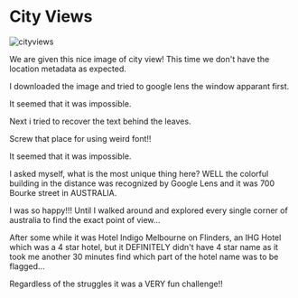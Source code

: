 # City Views

![cityviews](https://github.com/legendary-mac/DUCTF-2024/assets/174685183/432eef48-2d66-4aa5-bf36-789f9743dcea)

We are given this nice image of city view! 
This time we don't have the location metadata as expected.

I downloaded the image and tried to google lens the window apparant first. 

It seemed that it was impossible.

Next i tried to recover the text behind the leaves.

Screw that place for using weird font!!

It seemed that it was impossible.

I asked myself, what is the most unique thing here? WELL the colorful building in the distance was recognized by Google Lens and it was 700 Bourke street in AUSTRALIA.

I was so happy!!! Until I walked around and explored every single corner of australia to find the exact point of view... 

After some while it was Hotel Indigo Melbourne on Flinders, an IHG Hotel which was a 4 star hotel, but it DEFINITELY didn't have 4 star name as it took me another 30 minutes find which part of the hotel name was to be flagged...

Regardless of the struggles it was a VERY fun challenge!!

